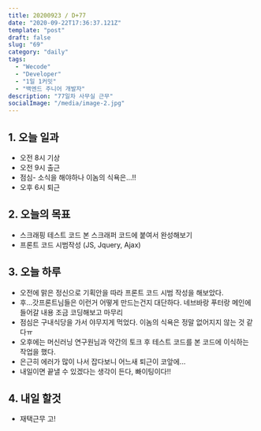 ```yaml
---
title: 20200923 / D+77
date: "2020-09-22T17:36:37.121Z"
template: "post"
draft: false
slug: "69"
category: "daily"
tags:
  - "Wecode"
  - "Developer"
  - "1일 1커밋"
  - "백엔드 주니어 개발자"
description: "77일차 사무실 근무"
socialImage: "/media/image-2.jpg"
---
```


## 1. 오늘 일과

- 오전 8시 기상
- 오전 9시 출근
- 점심- 소식을 해야하나 이놈의 식욕은...!!
- 오후 6시 퇴근

## 2. 오늘의 목표

- 스크래핑 테스트 코드 본 스크래퍼 코드에 붙여서 완성해보기
- 프론트 코드 시범작성 (JS, Jquery, Ajax)

## 3. 오늘 하루

- 오전에 맑은 정신으로 기획안을 따라 프론트 코드 시범 작성을 해보았다.
- 후...갓프론트님들은 이런거 어떻게 만드는건지 대단하다. 네브바랑 푸터랑 메인에 들어갈 내용 조금 코딩해보고 마무리
- 점심은 구내식당을 가서 야무지게 먹었다. 이놈의 식욕은 정말 없어지지 않는 것 같다ㅠ
- 오후에는 머신러닝 연구원님과 약간의 토크 후 테스트 코드를 본 코드에 이식하는 작업을 했다.
- 은근히 에러가 많이 나서 잡다보니 어느새 퇴근이 코앞에...
- 내일이면 끝낼 수 있겠다는 생각이 든다, 빠이팅이다!!

## 4. 내일 할것

- 재택근무 고!

